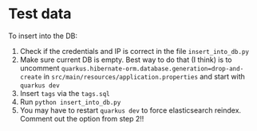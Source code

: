 # Test data

To insert into the DB:
1. Check if the credentials and IP is correct in the file `insert_into_db.py`
2. Make sure current DB is empty. Best way to do that (I think) is to uncomment
   `quarkus.hibernate-orm.database.generation=drop-and-create` in
   `src/main/resources/application.properties` and start with `quarkus dev`
3. Insert `tags` via the `tags.sql`
4. Run `python insert_into_db.py`
5. You may have to restart `quarkus dev` to force elasticsearch reindex. 
   Comment out the option from step 2!!
